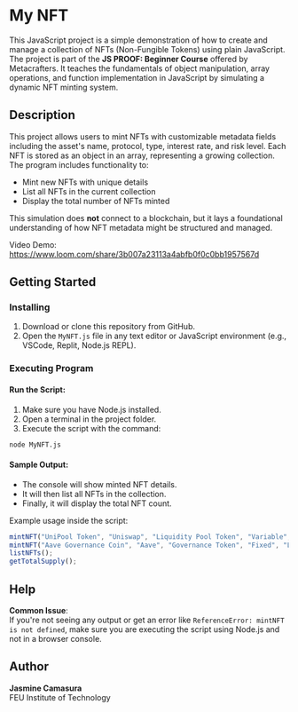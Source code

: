 # My NFT

This JavaScript project is a simple demonstration of how to create and manage a collection of NFTs (Non-Fungible Tokens) using plain JavaScript. The project is part of the **JS PROOF: Beginner Course** offered by Metacrafters. It teaches the fundamentals of object manipulation, array operations, and function implementation in JavaScript by simulating a dynamic NFT minting system.

## Description

This project allows users to mint NFTs with customizable metadata fields including the asset's name, protocol, type, interest rate, and risk level. Each NFT is stored as an object in an array, representing a growing collection. The program includes functionality to:

- Mint new NFTs with unique details  
- List all NFTs in the current collection  
- Display the total number of NFTs minted  

This simulation does **not** connect to a blockchain, but it lays a foundational understanding of how NFT metadata might be structured and managed.

Video Demo: https://www.loom.com/share/3b007a23113a4abfb0f0c0bb1957567d

## Getting Started

### Installing

1. Download or clone this repository from GitHub.
2. Open the `MyNFT.js` file in any text editor or JavaScript environment (e.g., VSCode, Replit, Node.js REPL).

### Executing Program

#### Run the Script:

1. Make sure you have Node.js installed.
2. Open a terminal in the project folder.
3. Execute the script with the command:

```bash
node MyNFT.js
```

#### Sample Output:

- The console will show minted NFT details.
- It will then list all NFTs in the collection.
- Finally, it will display the total NFT count.

Example usage inside the script:

```javascript
mintNFT("UniPool Token", "Uniswap", "Liquidity Pool Token", "Variable", "Medium");
mintNFT("Aave Governance Coin", "Aave", "Governance Token", "Fixed", "Low");
listNFTs();
getTotalSupply();
```

## Help

**Common Issue**:  
If you're not seeing any output or get an error like `ReferenceError: mintNFT is not defined`, make sure you are executing the script using Node.js and not in a browser console.


## Author

**Jasmine Camasura**  
FEU Institute of Technology  
